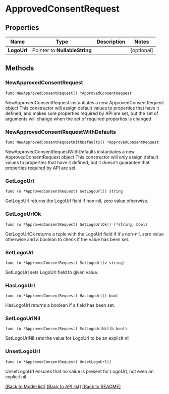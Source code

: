 # ApprovedConsentRequest

## Properties

Name | Type | Description | Notes
------------ | ------------- | ------------- | -------------
**LogoUrl** | Pointer to **NullableString** |  | [optional] 

## Methods

### NewApprovedConsentRequest

`func NewApprovedConsentRequest() *ApprovedConsentRequest`

NewApprovedConsentRequest instantiates a new ApprovedConsentRequest object
This constructor will assign default values to properties that have it defined,
and makes sure properties required by API are set, but the set of arguments
will change when the set of required properties is changed

### NewApprovedConsentRequestWithDefaults

`func NewApprovedConsentRequestWithDefaults() *ApprovedConsentRequest`

NewApprovedConsentRequestWithDefaults instantiates a new ApprovedConsentRequest object
This constructor will only assign default values to properties that have it defined,
but it doesn't guarantee that properties required by API are set

### GetLogoUrl

`func (o *ApprovedConsentRequest) GetLogoUrl() string`

GetLogoUrl returns the LogoUrl field if non-nil, zero value otherwise.

### GetLogoUrlOk

`func (o *ApprovedConsentRequest) GetLogoUrlOk() (*string, bool)`

GetLogoUrlOk returns a tuple with the LogoUrl field if it's non-nil, zero value otherwise
and a boolean to check if the value has been set.

### SetLogoUrl

`func (o *ApprovedConsentRequest) SetLogoUrl(v string)`

SetLogoUrl sets LogoUrl field to given value.

### HasLogoUrl

`func (o *ApprovedConsentRequest) HasLogoUrl() bool`

HasLogoUrl returns a boolean if a field has been set.

### SetLogoUrlNil

`func (o *ApprovedConsentRequest) SetLogoUrlNil(b bool)`

 SetLogoUrlNil sets the value for LogoUrl to be an explicit nil

### UnsetLogoUrl
`func (o *ApprovedConsentRequest) UnsetLogoUrl()`

UnsetLogoUrl ensures that no value is present for LogoUrl, not even an explicit nil

[[Back to Model list]](../README.md#documentation-for-models) [[Back to API list]](../README.md#documentation-for-api-endpoints) [[Back to README]](../README.md)


